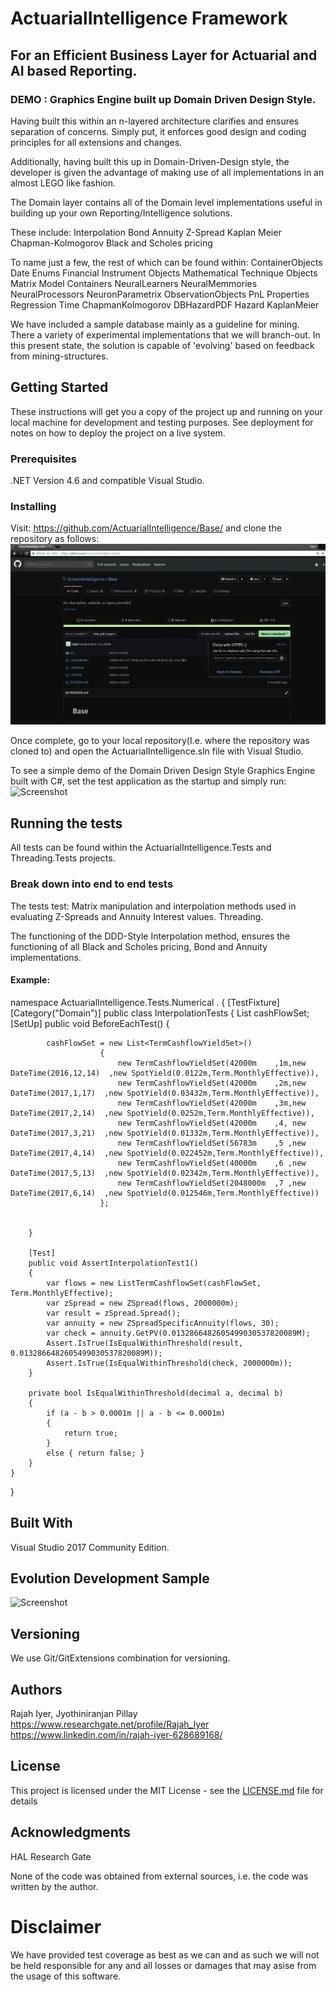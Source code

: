 # ActuarialIntelligence Framework 
## For an Efficient Business Layer for Actuarial and AI based Reporting.
### DEMO : Graphics Engine built up Domain Driven Design Style. 

Having built this within an n-layered architecture clarifies and ensures separation of concerns. Simply put, it enforces 
good design and coding principles for all extensions and changes.

Additionally, having built this up in Domain-Driven-Design style, the developer is given the advantage of making use of 
all implementations in an almost LEGO like fashion.   

The Domain layer contains all of the Domain level implementations useful in building up your own Reporting/Intelligence 
solutions. 

These include: 
	Interpolation 
	Bond
	Annuity
	Z-Spread
	Kaplan Meier
	Chapman-Kolmogorov
	Black and Scholes pricing
	
To name just a few, the rest of which can be found within:
	ContainerObjects
	Date
	Enums
	Financial Instrument Objects
	Mathematical Technique Objects
	Matrix
	Model Containers
	NeuralLearners
	NeuralMemmories
	NeuralProcessors
	NeuronParametrix
	ObservationObjects
	PnL
	Properties
	Regression
	Time
	ChapmanKolmogorov
	DBHazardPDF
	Hazard
	KaplanMeier

We have included a sample database mainly as a guideline for mining.
There a variety of experimental implementations that we will branch-out.
In this present state, the solution is capable of 'evolving' based on feedback from mining-structures. 

	

## Getting Started

These instructions will get you a copy of the project up and running on your local machine for development and testing purposes. See deployment for notes on how to deploy the project on a live system.

### Prerequisites

.NET Version 4.6 and compatible Visual Studio.

### Installing

Visit: https://github.com/ActuarialIntelligence/Base/ and clone the repository as follows:
![Screenshot](Clone.gif)

Once complete, go to your local repository(I.e. where the repository was cloned to) and open the ActuarialIntelligence.sln 
file with Visual Studio.

To see a simple demo of the Domain Driven Design Style Graphics Engine built with C#, set the test application as the startup and simply run:   
![Screenshot](AppStarting.gif)

## Running the tests

All tests can be found within the ActuarialIntelligence.Tests and Threading.Tests projects. 

### Break down into end to end tests

The tests test:
Matrix manipulation and interpolation methods used in evaluating Z-Spreads and Annuity Interest values.
Threading.

The functioning of the DDD-Style Interpolation method, ensures the functioning of all Black and Scholes pricing, 
Bond and Annuity implementations.
 
#### Example:
namespace ActuarialIntelligence.Tests.Numerical																								.
{
    [TestFixture]
    [Category("Domain")]
    public class InterpolationTests
    {
        List<TermCashflowYieldSet> cashFlowSet;
        [SetUp]
        public void BeforeEachTest()
        {

            cashFlowSet = new List<TermCashflowYieldSet>()
                        {
                            new TermCashflowYieldSet(42000m    ,1m,new DateTime(2016,12,14)  ,new SpotYield(0.0122m,Term.MonthlyEffective)),
                            new TermCashflowYieldSet(42000m    ,2m,new DateTime(2017,1,17)  ,new SpotYield(0.03432m,Term.MonthlyEffective)),
                            new TermCashflowYieldSet(42000m    ,3m,new DateTime(2017,2,14)  ,new SpotYield(0.0252m,Term.MonthlyEffective)),
                            new TermCashflowYieldSet(42000m    ,4, new DateTime(2017,3,21)  ,new SpotYield(0.01332m,Term.MonthlyEffective)),
                            new TermCashflowYieldSet(56783m    ,5 ,new DateTime(2017,4,14)  ,new SpotYield(0.022452m,Term.MonthlyEffective)),
                            new TermCashflowYieldSet(40000m    ,6 ,new DateTime(2017,5,13)  ,new SpotYield(0.02342m,Term.MonthlyEffective)),
                            new TermCashflowYieldSet(2048000m  ,7 ,new DateTime(2017,6,14)  ,new SpotYield(0.012546m,Term.MonthlyEffective))
                        };


        }

        [Test]
        public void AssertInterpolationTest1()
        {
            var flows = new ListTermCashflowSet(cashFlowSet, Term.MonthlyEffective);
            var zSpread = new ZSpread(flows, 2000000m);
            var result = zSpread.Spread();
            var annuity = new ZSpreadSpecificAnnuity(flows, 30);
            var check = annuity.GetPV(0.0132866482605499030537820089M);
            Assert.IsTrue(IsEqualWithinThreshold(result, 0.0132866482605499030537820089M));
            Assert.IsTrue(IsEqualWithinThreshold(check, 2000000m));
        }

        private bool IsEqualWithinThreshold(decimal a, decimal b)
        {
            if (a - b > 0.0001m || a - b <= 0.0001m)
            {
                return true;
            }
            else { return false; }
        }
    }
}

## Built With

Visual Studio 2017 Community Edition.

## Evolution Development Sample

![Screenshot](AI.gif)

## Versioning

We use Git/GitExtensions combination for versioning.

## Authors

Rajah Iyer, Jyothiniranjan Pillay
https://www.researchgate.net/profile/Rajah_Iyer
https://www.linkedin.com/in/rajah-iyer-628689168/


## License

This project is licensed under the MIT License - see the [LICENSE.md](LICENSE.md) file for details

## Acknowledgments

HAL
Research Gate

None of the code was obtained from external sources, i.e. the code was written by the author.

# Disclaimer

We have provided test coverage as best as we can and as such we will not be held responsible for any and all losses or damages that may asise from the usage of this software.

